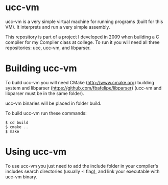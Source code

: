 # ucc-vm

<p>ucc-vm is a very simple virtual machine for running programs (built for this VM). It interprets and run a very simple assembly.</p>
<p>This repository is part of a project I developed in 2009 when building a C compiler for my Compiler class at college. To run it you will need all three repositories: ucc, ucc-vm, and libparser.</p>

# Building ucc-vm

To build ucc-vm you will need CMake (http://www.cmake.org) building system
and libparser (https://github.com/fbafelipe/libparser) (ucc-vm and libparser
must be in the same folder).

ucc-vm binaries will be placed in folder build.

To build ucc-vm run these commands:

	$ cd build
	$ cmake ..
	$ make


# Using ucc-vm

To use ucc-vm you just need to add the include folder in your compiler's
includes search directories (usually -I flag), and link your executable with
ucc-vm binary.
